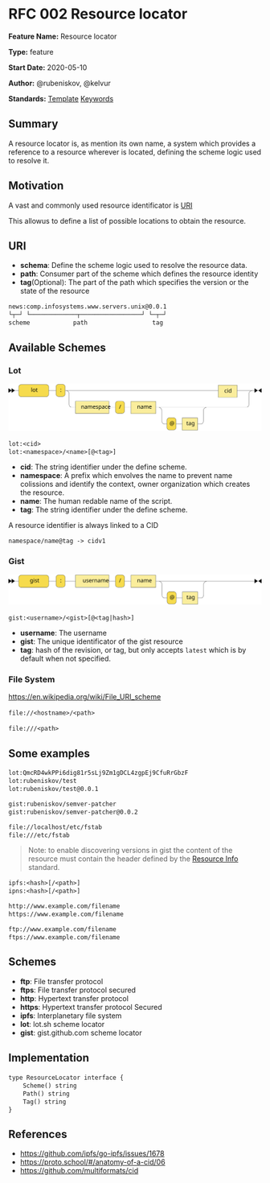 # RFC 002 Resource locator

**Feature Name:** Resource locator

**Type:** feature

**Start Date:** 2020-05-10

**Author:** @rubeniskov, @kelvur

**Standards:**
[Template](https://gist.github.com/michaelcurry/e0132058fcd6d588a1299afd69638df4) [Keywords](https://www.ietf.org/rfc/rfc2119.txt)

## Summary

A resource locator is, as mention its own name, a system which provides a reference to a resource wherever is located, defining the scheme logic used to resolve it.

## Motivation

A vast and commonly used resource identificator is [URI](https://en.wikipedia.org/wiki/Uniform_Resource_Identifier)

This allowus to define a list of possible locations to obtain the resource.

## URI

- **schema**: Define the scheme logic used to resolve the resource data.
- **path**: Consumer part of the scheme which defines the resource identity
- **tag**(Optional): The part of the path which specifies the version or the state of the resource

```
news:comp.infosystems.www.servers.unix@0.0.1
└┬─┘ └─────────────┬─────────────────┘ └─┬─┘
scheme            path                  tag
```

## Available Schemes

### Lot

![Lot diagram](../images/uri-lot-diagram.svg)

```
lot:<cid>
lot:<namespace>/<name>[@<tag>]
```

- **cid**: The string identifier under the define scheme.
- **namespace**: A prefix which envolves the name to prevent name colissions and identify the context, owner organization which creates the resource.
- **name**: The human redable name of the script.
- **tag**: The string identifier under the define scheme.

A resource identifier is always linked to a CID

```textplain
namespace/name@tag -> cidv1
```

### Gist

![Gist diagram](../images/uri-gist-diagram.svg)

```
gist:<username>/<gist>[@<tag|hash>]
```

- **username**: The username
- **gist**: The unique identificator of the gist resource
- **tag**: hash of the revision, or tag, but only accepts `latest` which is by default when not specified.

### File System

https://en.wikipedia.org/wiki/File_URI_scheme

`file://<hostname>/<path>`

`file:///<path>`

## Some examples

```
lot:QmcRD4wkPPi6dig81r5sLj9Zm1gDCL4zgpEj9CfuRrGbzF
lot:rubeniskov/test
lot:rubeniskov/test@0.0.1
```

```
gist:rubeniskov/semver-patcher
gist:rubeniskov/semver-patcher@0.0.2
```

```
file://localhost/etc/fstab
file:///etc/fstab
```

> Note: to enable discovering versions in gist the content of the resource must contain the header defined by the [Resource Info](./resource-info.md) standard.

```
ipfs:<hash>[/<path>]
ipns:<hash>[/<path>]
```

```
http://www.example.com/filename
https://www.example.com/filename
```

```
ftp://www.example.com/filename
ftps://www.example.com/filename
```

## Schemes

- **ftp**: File transfer protocol
- **ftps**: File transfer protocol secured
- **http**: Hypertext transfer protocol
- **https**: Hypertext transfer protocol Secured
- **ipfs**: Interplanetary file system
- **lot**: lot.sh scheme locator
- **gist**: gist.github.com scheme locator

## Implementation

```shell
type ResourceLocator interface {
    Scheme() string
    Path() string
    Tag() string
}
```

## References

- https://github.com/ipfs/go-ipfs/issues/1678
- https://proto.school/#/anatomy-of-a-cid/06
- https://github.com/multiformats/cid
